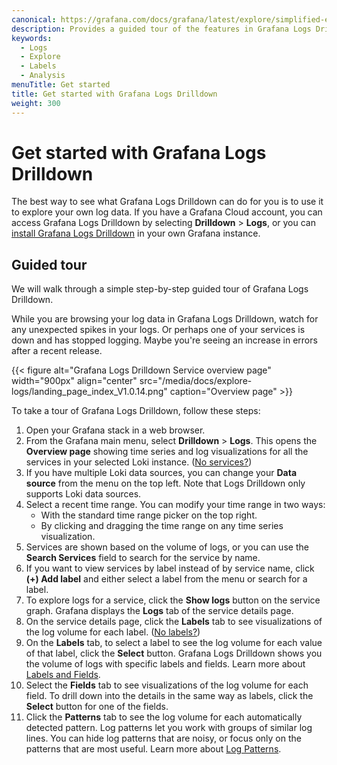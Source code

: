 ```yaml
---
canonical: https://grafana.com/docs/grafana/latest/explore/simplified-exploration/logs/get-started/
description: Provides a guided tour of the features in Grafana Logs Drilldown.
keywords:
  - Logs
  - Explore
  - Labels
  - Analysis
menuTitle: Get started
title: Get started with Grafana Logs Drilldown
weight: 300
---
```


# Get started with Grafana Logs Drilldown

The best way to see what Grafana Logs Drilldown can do for you is to use it to explore your own log data.
If you have a Grafana Cloud account, you can access Grafana Logs Drilldown by selecting **Drilldown** > **Logs**, or you can [install Grafana Logs Drilldown](https://grafana.com/docs/grafana-cloud/visualizations/simplified-exploration/logs/access/) in your own Grafana instance.

<!-- Comment - NEEDS TO BE REPLACED WITH UPDATED VIDEO
To learn more, check out our overview video:

{{< youtube id="iH0Ufv2bD1U" >}}-->

## Guided tour

We will walk through a simple step-by-step guided tour of Grafana Logs Drilldown.

While you are browsing your log data in Grafana Logs Drilldown, watch for any unexpected spikes in your logs. Or perhaps one of your services is down and has stopped logging. Maybe you're seeing an increase in errors after a recent release.

<!-- Make updating the screenshots easier by putting the Logs Drilldown version in the file name. This lets everyone know the last time the screenshots were updated.-->

{{< figure alt="Grafana Logs Drilldown Service overview page" width="900px" align="center" src="/media/docs/explore-logs/landing_page_index_V1.0.14.png" caption="Overview page" >}}

To take a tour of Grafana Logs Drilldown, follow these steps:

1. Open your Grafana stack in a web browser.
1. From the Grafana main menu, select **Drilldown** > **Logs**.
   This opens the **Overview page** showing time series and log visualizations for all the services in your selected Loki instance. ([No services?](https://grafana.com/docs/grafana-cloud/visualizations/simplified-exploration/logs/troubleshooting/#there-are-no-services))
1. If you have multiple Loki data sources, you can change your **Data source** from the menu on the top left. Note that Logs Drilldown only supports Loki data sources.
1. Select a recent time range. You can modify your time range in two ways:
   - With the standard time range picker on the top right.
   - By clicking and dragging the time range on any time series visualization.
1. Services are shown based on the volume of logs, or you can use the **Search Services** field to search for the service by name.
1. If you want to view services by label instead of by service name, click **(+) Add label** and either select a label from the menu or search for a label.
1. To explore logs for a service, click the **Show logs** button on the service graph. Grafana displays the **Logs** tab of the service details page.
1. On the service details page, click the **Labels** tab to see visualizations of the log volume for each label. ([No labels?](../troubleshooting/#there-are-no-labels))
1. On the **Labels** tab, to select a label to see the log volume for each value of that label, click the **Select** button.
   Grafana Logs Drilldown shows you the volume of logs with specific labels and fields. Learn more about [Labels and Fields](../labels-and-fields/).
1. Select the **Fields** tab to see visualizations of the log volume for each field. To drill down into the details in the same way as labels, click the **Select** button for one of the fields.
1. Click the **Patterns** tab to see the log volume for each automatically detected pattern.
   Log patterns let you work with groups of similar log lines. You can hide log patterns that are noisy, or focus only on the patterns that are most useful. Learn more about [Log Patterns](../patterns/).
